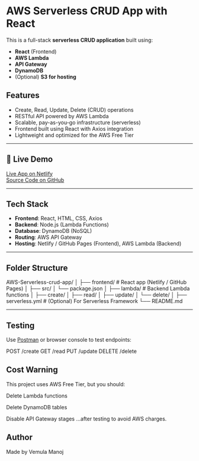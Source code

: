 # AWS Serverless CRUD App with React

This is a full-stack **serverless CRUD application** built using:

- **React** (Frontend)
- **AWS Lambda**
- **API Gateway**
- **DynamoDB**
- (Optional) **S3 for hosting**

##  Features

- Create, Read, Update, Delete (CRUD) operations
- RESTful API powered by AWS Lambda
- Scalable, pay-as-you-go infrastructure (serverless)
- Frontend built using React with Axios integration
- Lightweight and optimized for the AWS Free Tier

---

## 📸 Live Demo

 [Live App on Netlify](https://your-app-name.netlify.app)  
 [Source Code on GitHub](https://github.com/vemulamanoj17/AWS-Serverless-crud-app)

---

## Tech Stack

- **Frontend**: React, HTML, CSS, Axios
- **Backend**: Node.js (Lambda Functions)
- **Database**: DynamoDB (NoSQL)
- **Routing**: AWS API Gateway
- **Hosting**: Netlify / GitHub Pages (Frontend), AWS Lambda (Backend)

---

## Folder Structure

AWS-Serverless-crud-app/
│
├── frontend/ # React app (Netlify / GitHub Pages)
│ ├── src/
│ └── package.json
│
├── lambda/ # Backend Lambda functions
│ ├── create/
│ ├── read/
│ ├── update/
│ └── delete/
│
├── serverless.yml # (Optional) For Serverless Framework
└── README.md

---

## Testing

Use [Postman](https://www.postman.com/) or browser console to test endpoints:

POST /create
GET /read
PUT /update
DELETE /delete

## Cost Warning
This project uses AWS Free Tier, but you should:

 Delete Lambda functions

 Delete DynamoDB tables

 Disable API Gateway stages
…after testing to avoid AWS charges.

## Author
Made by Vemula Manoj
